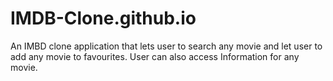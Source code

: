 # IMDB-Clone.github.io
An IMBD clone application that lets user to search any movie and let user to add any movie to favourites. User can also access Information for any movie.
